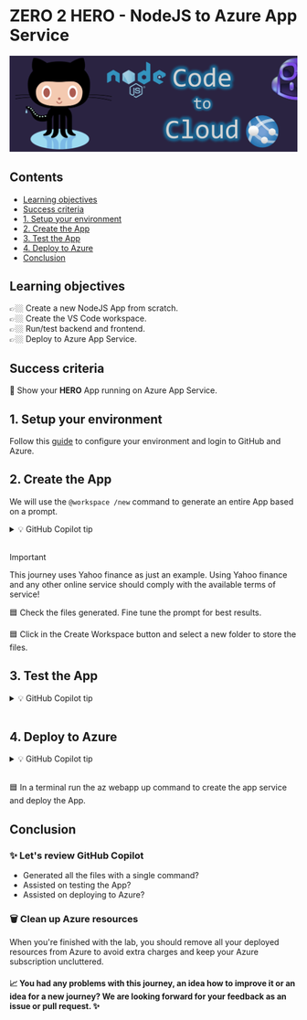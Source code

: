 # ZERO 2 HERO - NodeJS to Azure App Service

![image](../../media/banners/nodejs-to-appservice.PNG)

## Contents
- [Learning objectives](#learning-objectives)
- [Success criteria](#success-criteria)
- [1. Setup your environment](#1-setup-your-environment)
- [2. Create the App](#2-create-the-app)
- [3. Test the App](#3-test-the-app)
- [4. Deploy to Azure](#4-deploy-to-azure)
- [Conclusion](#conclusion)

## Learning objectives

👉🏼 Create a new NodeJS App from scratch.  
👉🏼 Create the VS Code workspace.  
👉🏼 Run/test backend and frontend.  
👉🏼 Deploy to Azure App Service.  

## Success criteria

🎯 Show your **HERO** App running on Azure App Service.

## 1. Setup your environment

Follow this [guide](../setup/) to configure your environment and login to GitHub and Azure.

## 2. Create the App

We will use the `@workspace /new` command to generate an entire App based on a prompt.

<details>
<summary>💡 GitHub Copilot tip</summary>

> [<img src="../../media/copilot/chat-view.svg" alt="You can access the Chat view via the Activity Bar or by pressing Ctrl+Alt+I" width="250"/>](https://code.visualstudio.com/docs/copilot/copilot-chat#_chat-view)
> 
> `@workspace /new complete App with a nodejs backend APIi that screen scraps stock information from Yahoo finance and a react front-end that calls the APIi and displays the stocks in a table with symbol, name and last price`
</details>
<br/>  

> [!IMPORTANT]
> This journey uses Yahoo finance as just an example. Using Yahoo finance and any other online service should comply with the available terms of service!

🟦 Check the files generated. Fine tune the prompt for best results.

🟦 Click in the Create Workspace button and select a new folder to store the files.  

## 3. Test the App

<details>
<summary>💡 GitHub Copilot tip</summary>

> [<img src="../../media/copilot/chat-view.svg" alt="You can access the Chat view via the Activity Bar or by pressing Ctrl+Alt+I" width="250"/>](https://code.visualstudio.com/docs/copilot/copilot-chat#_chat-view)
> 
> `How to test my app`
</details>
<br/>    


## 4. Deploy to Azure


<details>
<summary>💡 GitHub Copilot tip</summary>

> [<img src="../../media/copilot/chat-view.svg" alt="You can access the Chat view via the Activity Bar or by pressing Ctrl+Alt+I" width="250"/>](https://code.visualstudio.com/docs/copilot/copilot-chat#_chat-view)
> 
> `how to deploy my frontend to Azure App Service using just the "az webapp up" command with the name hero-stocks-frontend and basic sku in the resource group named hero-stocks already created`
</details>
<br/>  

🟦 In a terminal run the az webapp up command to create the app service and deploy the App.

## Conclusion

### ✨ Let's review GitHub Copilot

- Generated all the files with a single command?  
- Assisted on testing the App?  
- Assisted on deploying to Azure?  

### 🗑️ Clean up Azure resources

When you're finished with the lab, you should remove all your deployed resources from Azure to avoid extra charges and keep your Azure subscription uncluttered.

#### 📈 You had any problems with this journey, an idea how to improve it or an idea for a new journey? We are looking forward for your feedback as an issue or pull request. ✨